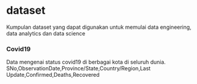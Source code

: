 # dataset

Kumpulan dataset yang dapat digunakan untuk memulai data engineering, data analytics dan data science

### Covid19
Data mengenai status covid19 di berbagai kota di seluruh dunia. 
SNo,ObservationDate,Province/State,Country/Region,Last Update,Confirmed,Deaths,Recovered
